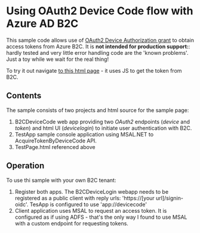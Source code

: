 # Using OAuth2 Device Code flow with Azure AD B2C
This sample code allows use of [OAuth2 Device Authorization grant](https://tools.ietf.org/html/rfc8628) to obtain access tokens from Azure B2C. It is **not intended for production support:**: 
hardly tested and very little error handling code are the 'known problems'. Just a toy while we wait for the real thing!

To try it out navigate [to this html page](https://b2cdatastore.blob.core.windows.net/uix/TestPage.html) - it uses JS to get the token from B2C.

## Contents

The sample consists of two projects and html source for the sample page:
1. B2CDeviceCode web app providing two *OAuth2* endpoints (*device* and *token*) and html UI (*devicelogin*) to initiate user authentication with B2C. 
2. TestApp sample console application using MSAL.NET to AcquireTokenByDeviceCode API.
3. TestPage.html referenced above

## Operation

To use thi sample with your own B2C tenant:

1. Register both apps. The B2CDeviceLogin webapp needs to be registered as a public client with 
reply urls: 'https://[your url]/signin-oidc'. TesApp is configured to use 'app://devicecode'
2. Client application uses MSAL to request an access token. It is configured as if using ADFS - that's the only way I found to use MSAL
with a custom endpoint for requesting tokens.

